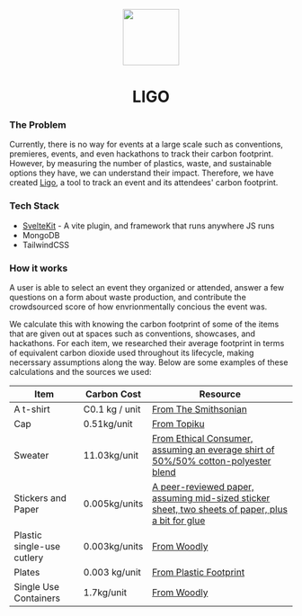 <p align="center">
<img width="100px" src="https://user-images.githubusercontent.com/65576812/213904448-5f55109c-2490-48a8-9eb4-3ca78350b3b2.png" />
</p>
<h1 align="center"> LIGO</h1>

### The Problem 
Currently, there is no way for events at a large scale such as conventions, premieres, events, and even hackathons to track their carbon footprint. However, by measuring the number of plastics, waste, and sustainable options they have, we can understand their impact. Therefore, we have created [Ligo](https://ligoismore.tech), a tool to track an event and its attendees' carbon footprint.

### Tech Stack
- [SvelteKit](https://svelte.dev/blog/announcing-sveltekit-1.0) - A vite plugin, and framework that runs anywhere JS runs 
- MongoDB
- TailwindCSS

### How it works
A user is able to select an event they organized or attended, answer a few questions on a form about waste production, and contribute the crowdsourced score of how envrionmentally concious the event was. 

We calculate this with knowing the carbon footprint of some of the items that are given out at spaces such as conventions, showcases, and hackathons. For each item, we researched their average footprint in terms of equivalent carbon dioxide used throughout its lifecycle, making necerssary assumptions along the way. Below are some examples of these calculations and the sources we used:

| Item  | Carbon Cost |Resource |
| ------------- |  ---- | ----- |
| A t-shirt  | C0.1 kg / unit |  [From The Smithsonian](https://www.smithsonianmag.com/innovation/whats-environmental-footprint-t-shirt-180962885/) |
| Cap  | 0.51kg/unit  |  [From Topiku](https://www.topiku.co/impact) |
| Sweater | 11.03kg/unit |  [From Ethical Consumer, assuming an everage shirt of 50%/50% cotton-polyester blend](https://www.ethicalconsumer.org/fashion-clothing/carbon-cost-clothing) |
| Stickers and Paper | 0.005kg/units | [A peer-reviewed paper, assuming mid-sized sticker sheet, two sheets of paper, plus a bit for glue](https://www.researchgate.net/figure/Carbon-footprint-of-office-paper_fig2_235712203)
| Plastic single-use cutlery | 0.003kg/units | [From Woodly](https://woodly.com/carbon_neutrality/what-is-the-carbon-footprint-of-plastic/) |
| Plates | 0.003 kg/unit | [From Plastic Footprint](https://plasticfootprint.ryanphung.com/)
| Single Use Containers | 1.7kg/unit | [From Woodly](https://woodly.com/carbon_neutrality/what-is-the-carbon-footprint-of-plastic/)

